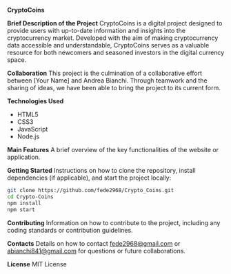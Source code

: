 
**CryptoCoins**

**Brief Description of the Project**
CryptoCoins is a digital project designed to provide users with up-to-date information and insights into the cryptocurrency market. Developed with the aim of making cryptocurrency data accessible and understandable, CryptoCoins serves as a valuable resource for both newcomers and seasoned investors in the digital currency space.

**Collaboration**
This project is the culmination of a collaborative effort between [Your Name] and Andrea Bianchi. Through teamwork and the sharing of ideas, we have been able to bring the project to its current form.

**Technologies Used**
- HTML5
- CSS3
- JavaScript
- Node.js

**Main Features**
A brief overview of the key functionalities of the website or application.

**Getting Started**
Instructions on how to clone the repository, install dependencies (if applicable), and start the project locally:

```bash
git clone https://github.com/fede2968/Crypto_Coins.git
cd Crypto-Coins
npm install
npm start
```

**Contributing**
Information on how to contribute to the project, including any coding standards or contribution guidelines.

**Contacts**
Details on how to contact fede2968@gmail.com or abianchi841@gmail.com for questions or future collaborations.

**License**
MIT License
